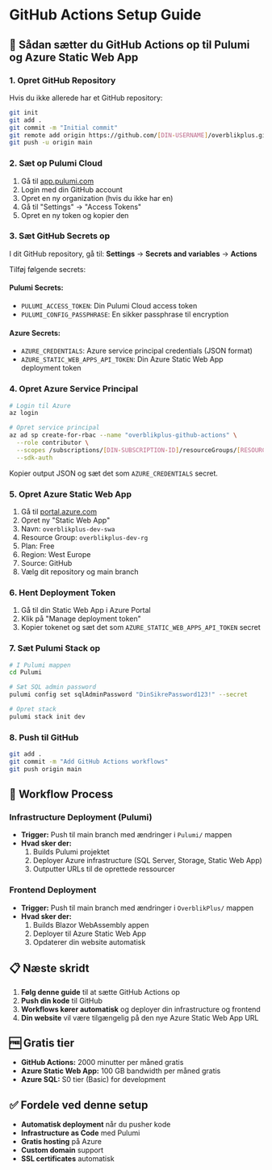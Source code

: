 # GitHub Actions Setup Guide

## 🚀 Sådan sætter du GitHub Actions op til Pulumi og Azure Static Web App

### 1. Opret GitHub Repository
Hvis du ikke allerede har et GitHub repository:
```bash
git init
git add .
git commit -m "Initial commit"
git remote add origin https://github.com/[DIN-USERNAME]/overblikplus.git
git push -u origin main
```

### 2. Sæt op Pulumi Cloud
1. Gå til [app.pulumi.com](https://app.pulumi.com)
2. Login med din GitHub account
3. Opret en ny organization (hvis du ikke har en)
4. Gå til "Settings" → "Access Tokens"
5. Opret en ny token og kopier den

### 3. Sæt GitHub Secrets op
I dit GitHub repository, gå til:
**Settings** → **Secrets and variables** → **Actions**

Tilføj følgende secrets:

#### Pulumi Secrets:
- `PULUMI_ACCESS_TOKEN`: Din Pulumi Cloud access token
- `PULUMI_CONFIG_PASSPHRASE`: En sikker passphrase til encryption

#### Azure Secrets:
- `AZURE_CREDENTIALS`: Azure service principal credentials (JSON format)
- `AZURE_STATIC_WEB_APPS_API_TOKEN`: Din Azure Static Web App deployment token

### 4. Opret Azure Service Principal
```bash
# Login til Azure
az login

# Opret service principal
az ad sp create-for-rbac --name "overblikplus-github-actions" \
  --role contributor \
  --scopes /subscriptions/[DIN-SUBSCRIPTION-ID]/resourceGroups/[RESOURCE-GROUP-NAME] \
  --sdk-auth
```

Kopier output JSON og sæt det som `AZURE_CREDENTIALS` secret.

### 5. Opret Azure Static Web App
1. Gå til [portal.azure.com](https://portal.azure.com)
2. Opret ny "Static Web App"
3. Navn: `overblikplus-dev-swa`
4. Resource Group: `overblikplus-dev-rg`
5. Plan: Free
6. Region: West Europe
7. Source: GitHub
8. Vælg dit repository og main branch

### 6. Hent Deployment Token
1. Gå til din Static Web App i Azure Portal
2. Klik på "Manage deployment token"
3. Kopier tokenet og sæt det som `AZURE_STATIC_WEB_APPS_API_TOKEN` secret

### 7. Sæt Pulumi Stack op
```bash
# I Pulumi mappen
cd Pulumi

# Sæt SQL admin password
pulumi config set sqlAdminPassword "DinSikrePassword123!" --secret

# Opret stack
pulumi stack init dev
```

### 8. Push til GitHub
```bash
git add .
git commit -m "Add GitHub Actions workflows"
git push origin main
```

## 🔄 Workflow Process

### Infrastructure Deployment (Pulumi)
- **Trigger:** Push til main branch med ændringer i `Pulumi/` mappen
- **Hvad sker der:**
  1. Builds Pulumi projektet
  2. Deployer Azure infrastructure (SQL Server, Storage, Static Web App)
  3. Outputter URLs til de oprettede ressourcer

### Frontend Deployment
- **Trigger:** Push til main branch med ændringer i `OverblikPlus/` mappen
- **Hvad sker der:**
  1. Builds Blazor WebAssembly appen
  2. Deployer til Azure Static Web App
  3. Opdaterer din website automatisk

## 📋 Næste skridt

1. **Følg denne guide** til at sætte GitHub Actions op
2. **Push din kode** til GitHub
3. **Workflows kører automatisk** og deployer din infrastructure og frontend
4. **Din website** vil være tilgængelig på den nye Azure Static Web App URL

## 🆓 Gratis tier
- **GitHub Actions:** 2000 minutter per måned gratis
- **Azure Static Web App:** 100 GB bandwidth per måned gratis
- **Azure SQL:** S0 tier (Basic) for development

## ✅ Fordele ved denne setup
- **Automatisk deployment** når du pusher kode
- **Infrastructure as Code** med Pulumi
- **Gratis hosting** på Azure
- **Custom domain** support
- **SSL certificates** automatisk
